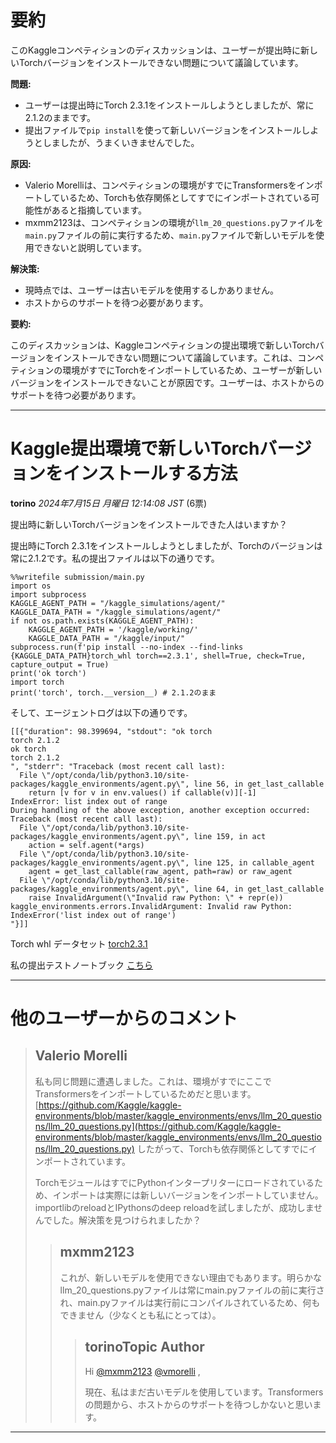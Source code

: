 # 要約 
このKaggleコンペティションのディスカッションは、ユーザーが提出時に新しいTorchバージョンをインストールできない問題について議論しています。

**問題:**

* ユーザーは提出時にTorch 2.3.1をインストールしようとしましたが、常に2.1.2のままです。
* 提出ファイルで`pip install`を使って新しいバージョンをインストールしようとしましたが、うまくいきませんでした。

**原因:**

* Valerio Morelliは、コンペティションの環境がすでにTransformersをインポートしているため、Torchも依存関係としてすでにインポートされている可能性があると指摘しています。
* mxmm2123は、コンペティションの環境が`llm_20_questions.py`ファイルを`main.py`ファイルの前に実行するため、`main.py`ファイルで新しいモデルを使用できないと説明しています。

**解決策:**

* 現時点では、ユーザーは古いモデルを使用するしかありません。
* ホストからのサポートを待つ必要があります。

**要約:**

このディスカッションは、Kaggleコンペティションの提出環境で新しいTorchバージョンをインストールできない問題について議論しています。これは、コンペティションの環境がすでにTorchをインポートしているため、ユーザーが新しいバージョンをインストールできないことが原因です。ユーザーは、ホストからのサポートを待つ必要があります。


---
# Kaggle提出環境で新しいTorchバージョンをインストールする方法

**torino** *2024年7月15日 月曜日 12:14:08 JST* (6票)

提出時に新しいTorchバージョンをインストールできた人はいますか？

提出時にTorch 2.3.1をインストールしようとしましたが、Torchのバージョンは常に2.1.2です。私の提出ファイルは以下の通りです。

```
%%writefile submission/main.py
import os
import subprocess
KAGGLE_AGENT_PATH = "/kaggle_simulations/agent/"
KAGGLE_DATA_PATH = "/kaggle_simulations/agent/"
if not os.path.exists(KAGGLE_AGENT_PATH):
    KAGGLE_AGENT_PATH = '/kaggle/working/'
    KAGGLE_DATA_PATH = "/kaggle/input/"
subprocess.run(f'pip install --no-index --find-links {KAGGLE_DATA_PATH}torch_whl torch==2.3.1', shell=True, check=True, capture_output = True)
print('ok torch')
import torch
print('torch', torch.__version__) # 2.1.2のまま
```

そして、エージェントログは以下の通りです。

```
[[{"duration": 98.399694, "stdout": "ok torch
torch 2.1.2
ok torch
torch 2.1.2
", "stderr": "Traceback (most recent call last):
  File \"/opt/conda/lib/python3.10/site-packages/kaggle_environments/agent.py\", line 56, in get_last_callable
    return [v for v in env.values() if callable(v)][-1]
IndexError: list index out of range
During handling of the above exception, another exception occurred:
Traceback (most recent call last):
  File \"/opt/conda/lib/python3.10/site-packages/kaggle_environments/agent.py\", line 159, in act
    action = self.agent(*args)
  File \"/opt/conda/lib/python3.10/site-packages/kaggle_environments/agent.py\", line 125, in callable_agent
    agent = get_last_callable(raw_agent, path=raw) or raw_agent
  File \"/opt/conda/lib/python3.10/site-packages/kaggle_environments/agent.py\", line 64, in get_last_callable
    raise InvalidArgument(\"Invalid raw Python: \" + repr(e))
kaggle_environments.errors.InvalidArgument: Invalid raw Python: IndexError('list index out of range')
"}]]
```

Torch whl データセット [torch2.3.1](https://www.kaggle.com/code/pnmanh2123/try-install-torch2-3)

私の提出テストノートブック [こちら](https://www.kaggle.com/code/pnmanh2123/try-install-torch2-3)

---

# 他のユーザーからのコメント

> ## Valerio Morelli
> 
> 私も同じ問題に遭遇しました。これは、環境がすでにここでTransformersをインポートしているためだと思います。[https://github.com/Kaggle/kaggle-environments/blob/master/kaggle_environments/envs/llm_20_questions/llm_20_questions.py](https://github.com/Kaggle/kaggle-environments/blob/master/kaggle_environments/envs/llm_20_questions/llm_20_questions.py) したがって、Torchも依存関係としてすでにインポートされています。
> 
> TorchモジュールはすでにPythonインタープリターにロードされているため、インポートは実際には新しいバージョンをインポートしていません。importlibのreloadとIPythonsのdeep reloadを試しましたが、成功しませんでした。解決策を見つけられましたか？
> 
> 
> 
> > ## mxmm2123
> > 
> > これが、新しいモデルを使用できない理由でもあります。明らかなllm_20_questions.pyファイルは常にmain.pyファイルの前に実行され、main.pyファイルは実行前にコンパイルされているため、何もできません（少なくとも私にとっては）。
> > 
> > 
> > 
> > > ## torinoTopic Author
> > > 
> > > Hi [@mxmm2123](https://www.kaggle.com/mxmm2123) [@vmorelli](https://www.kaggle.com/vmorelli) ,
> > > 
> > > 現在、私はまだ古いモデルを使用しています。Transformersの問題から、ホストからのサポートを待つしかないと思います。
> > > 
> > > 
> > > 
--- 

